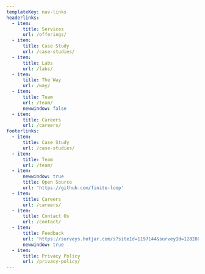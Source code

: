 ```yaml
---
templateKey: nav-links
headerlinks:
  - item:
      title: Services
      url: /offerings/
  - item:
      title: Case Study
      url: /case-studies/
  - item:
      title: Labs
      url: /labs/
  - item:
      title: The Way
      url: /way/
  - item:
      title: Team
      url: /team/
      newwindow: false
  - item:
      title: Careers
      url: /careers/
footerlinks:
  - item:
      title: Case Study
      url: /case-studies/
  - item:
      title: Team
      url: /team/
  - item:
      newwindow: true
      title: Open Source
      url: 'https://github.com/finite-loop'
  - item:
      title: Careers
      url: /careers/
  - item:
      title: Contact Us
      url: /contact/
  - item:
      title: Feedback
      url: 'https://surveys.hotjar.com/s?siteId=1197144&surveyId=128280'
      newwindow: true
  - item:
      title: Privacy Policy
      url: /privacy-policy/
---
```

